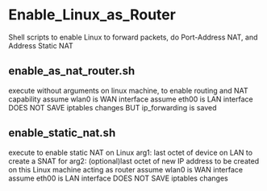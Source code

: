 # Enable_Linux_as_Router
Shell scripts to enable Linux to forward packets, do Port-Address NAT, and Address Static NAT

## enable_as_nat_router.sh
execute without arguments on linux machine, to enable routing and NAT capability
assume wlan0 is WAN interface
assume eth00 is LAN interface
DOES NOT SAVE iptables changes
BUT ip_forwarding is saved

## enable_static_nat.sh
execute to enable static NAT on Linux
arg1: last octet of device on LAN to create a SNAT for
arg2: (optional)last octet of new IP address to be created on this Linux machine acting as router
assume wlan0 is WAN interface
assume eth00 is LAN interface
DOES NOT SAVE iptables changes

